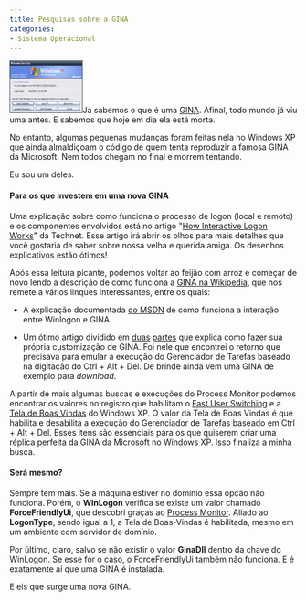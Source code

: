 ```yaml
---
title: Pesquisas sobre a GINA
categories:
- Sistema Operacional
---
```


[![250px-xp_windows_security.png](/images/250px-xp_windows_security.thumbnail.png)](/images/250px-xp_windows_security.png)Já sabemos o que é uma [GINA](http://www.caloni.com.br/gina-x-credential-provider). Afinal, todo mundo já viu uma antes. E sabemos que hoje em dia ela está morta.

No entanto, algumas pequenas mudanças foram feitas nela no Windows XP que ainda almaldiçoam o código de quem tenta reproduzir a famosa GINA da Microsoft. Nem todos chegam no final e morrem tentando.

Eu sou um deles.




#### Para os que investem em uma nova GINA


Uma explicação sobre como funciona o processo de logon (local e remoto) e os componentes envolvidos está no artigo "[How Interactive Logon Works](http://technet2.microsoft.com/windowsserver/en/library/779885d9-e5e9-4f27-9c14-5bbe77b056ba1033.mspx?mfr=true)" da Technet. Esse artigo irá abrir os olhos para mais detalhes que você gostaria de saber sobre nossa velha e querida amiga. Os desenhos explicativos estão ótimos!

Após essa leitura picante, podemos voltar ao feijão com arroz e começar de novo lendo a descrição de como funciona a [GINA na Wikipedia](http://en.wikipedia.org/wiki/Graphical_identification_and_authentication), que nos remete a vários linques interessantes, entre os quais:



	
  * A explicação documentada [do MSDN](http://msdn.microsoft.com/en-us/library/aa380543.aspx) de como funciona a interação entre Winlogon e GINA.

	
  * Um ótimo artigo dividido em [duas](http://msdn.microsoft.com/en-us/magazine/cc163803.aspx) [partes](http://msdn.microsoft.com/en-us/magazine/cc163786.aspx) que explica como fazer sua própria customização de GINA. Foi nele que encontrei o retorno que precisava para emular a execução do Gerenciador de Tarefas baseado na digitação do Ctrl + Alt + Del. De brinde ainda vem uma GINA de exemplo para _download_.


A partir de mais algumas buscas e execuções do Process Monitor podemos encontrar os valores no registro que habilitam o [Fast User Switching](http://www.pctools.com/guides/registry/detail/973/) e a [Tela de Boas Vindas](http://www.pctools.com/guides/registry/detail/972/) do Windows XP. O valor da Tela de Boas Vindas é que habilita e desabilita a execução do Gerenciador de Tarefas baseado em Ctrl + Alt + Del. Esses itens são essenciais para os que quiserem criar uma réplica perfeita da GINA da Microsoft no Windows XP. Isso finaliza a minha busca.


#### Será mesmo?


Sempre tem mais. Se a máquina estiver no domínio essa opção não funciona. Porém, o **WinLogon** verifica se existe um valor chamado **ForceFriendlyUi**, que descobri graças ao [Process Monitor](technet.microsoft.com/en-us/sysinternals/bb896645.aspx). Aliado ao **LogonType**, sendo igual a 1, a Tela de Boas-Vindas é habilitada, mesmo em um ambiente com servidor de domínio.

Por último, claro, salvo se não existir o valor **GinaDll** dentro da chave do WinLogon. Se esse for o caso, o ForceFriendlyUi também não funciona. E é exatamente aí que uma GINA é instalada.

E eis que surge uma nova GINA.
